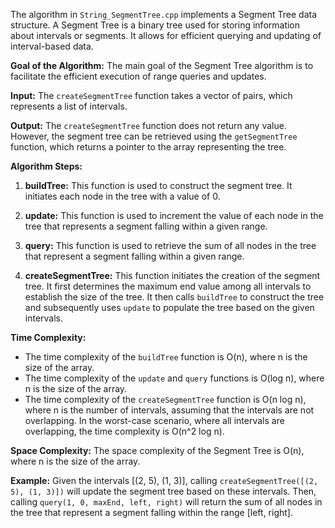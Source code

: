 The algorithm in `String_SegmentTree.cpp` implements a Segment Tree data structure. A Segment Tree is a binary tree used for storing information about intervals or segments. It allows for efficient querying and updating of interval-based data.

**Goal of the Algorithm:**
The main goal of the Segment Tree algorithm is to facilitate the efficient execution of range queries and updates. 

**Input:**
The `createSegmentTree` function takes a vector of pairs, which represents a list of intervals.

**Output:**
The `createSegmentTree` function does not return any value. However, the segment tree can be retrieved using the `getSegmentTree` function, which returns a pointer to the array representing the tree.

**Algorithm Steps:**

1. **buildTree:** This function is used to construct the segment tree. It initiates each node in the tree with a value of 0.

2. **update:** This function is used to increment the value of each node in the tree that represents a segment falling within a given range.

3. **query:** This function is used to retrieve the sum of all nodes in the tree that represent a segment falling within a given range.

4. **createSegmentTree:** This function initiates the creation of the segment tree. It first determines the maximum end value among all intervals to establish the size of the tree. It then calls `buildTree` to construct the tree and subsequently uses `update` to populate the tree based on the given intervals.

**Time Complexity:**

- The time complexity of the `buildTree` function is O(n), where n is the size of the array.
- The time complexity of the `update` and `query` functions is O(log n), where n is the size of the array.
- The time complexity of the `createSegmentTree` function is O(n log n), where n is the number of intervals, assuming that the intervals are not overlapping. In the worst-case scenario, where all intervals are overlapping, the time complexity is O(n^2 log n).

**Space Complexity:**
The space complexity of the Segment Tree is O(n), where n is the size of the array.

**Example:** Given the intervals [(2, 5), (1, 3)], calling `createSegmentTree([(2, 5), (1, 3)])` will update the segment tree based on these intervals. Then, calling `query(1, 0, maxEnd, left, right)` will return the sum of all nodes in the tree that represent a segment falling within the range [left, right].
